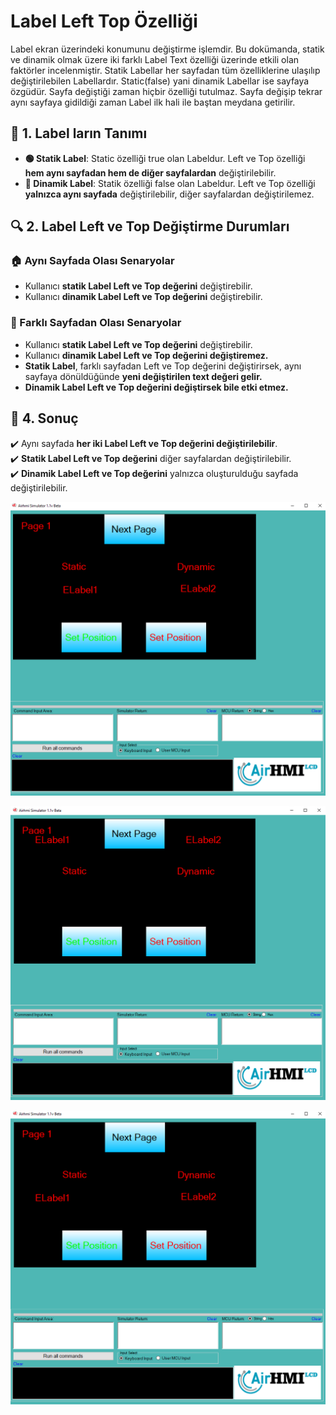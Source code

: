 # Label Left Top Özelliği

Label ekran üzerindeki konumunu değiştirme işlemdir. 
Bu dokümanda, statik ve dinamik olmak üzere iki farklı Label Text özelliği üzerinde etkili olan faktörler incelenmiştir.
Statik Labellar her sayfadan tüm özelliklerine ulaşılıp değiştirilebilen Labellardır. Static(false) yani dinamik Labellar ise sayfaya özgüdür.
Sayfa değiştiği zaman hiçbir özelliği tutulmaz. Sayfa değişip tekrar aynı sayfaya gidildiği zaman Label ilk hali ile baştan meydana getirilir. 

## 📌 1. Label ların Tanımı
- **🟢 Statik Label**: Static özelliği true olan Labeldur. Left ve Top özelliği **hem aynı sayfadan hem de diğer sayfalardan** değiştirilebilir.
- **🔵 Dinamik Label**: Statik özelliği false olan Labeldur. Left ve Top özelliği **yalnızca aynı sayfada** değiştirilebilir, diğer sayfalardan değiştirilemez.

## 🔍 2. Label Left ve Top Değiştirme Durumları
### 🏠 Aynı Sayfada Olası Senaryolar
- Kullanıcı **statik Label Left ve Top değerini** değiştirebilir.
- Kullanıcı **dinamik Label Left ve Top değerini** değiştirebilir.


### 🔄 Farklı Sayfadan Olası Senaryolar
- Kullanıcı **statik Label Left ve Top değerini** değiştirebilir.
- Kullanıcı **dinamik Label Left ve Top değerini değiştiremez.**
- **Statik Label**, farklı sayfadan Left ve Top değerini değiştirirsek, aynı sayfaya dönüldüğünde **yeni değiştirilen text değeri gelir.**
- **Dinamik Label Left ve Top değerini değiştirsek bile etki etmez.**

## 🎯 4. Sonuç
✔️ Aynı sayfada **her iki Label Left ve Top değerini değiştirilebilir**.  
✔️ **Statik Label Left ve Top değerini** diğer sayfalardan değiştirilebilir.  
✔️ **Dinamik Label Left ve Top değerini** yalnızca oluşturulduğu sayfada değiştirilebilir.  


![Açıklama Metni](1.png)

![Açıklama Metni](2.png)

![Açıklama Metni](3.png)


